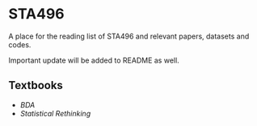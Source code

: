 # STA496
A place for the reading list of STA496 and relevant papers, datasets and codes.

Important update will be added to README as well.

## Textbooks

* _BDA_
* _Statistical Rethinking_
